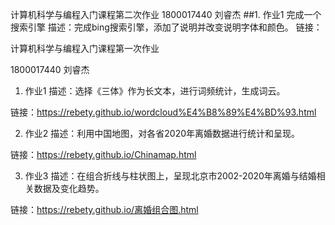 计算机科学与编程入门课程第二次作业
1800017440 刘睿杰
##1. 作业1 完成一个搜索引擎
描述：完成bing搜索引擎，添加了说明并改变说明字体和颜色。
链接：



计算机科学与编程入门课程第一次作业

1800017440 刘睿杰
1. 作业1
描述：选择《三体》作为长文本，进行词频统计，生成词云。 

链接：https://rebety.github.io/wordcloud%E4%B8%89%E4%BD%93.html

2. 作业2
描述：利用中国地图，对各省2020年离婚数据进行统计和呈现。

链接：https://rebety.github.io/Chinamap.html

3. 作业3
描述：在组合折线与柱状图上，呈现北京市2002-2020年离婚与结婚相关数据及变化趋势。

链接：https://rebety.github.io/离婚组合图.html
